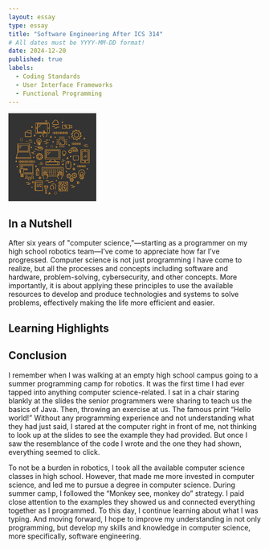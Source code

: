 ```yaml
---
layout: essay
type: essay
title: "Software Engineering After ICS 314"
# All dates must be YYYY-MM-DD format!
date: 2024-12-20
published: true
labels:
  - Coding Standards
  - User Interface Frameworks
  - Functional Programming
---
```


<img width="175px" class="rounded float-start pe-4" src="../img/reflection/cs.jpg">

## In a Nutshell
After six years of "computer science,"—starting as a programmer on my high school robotics team—I’ve come to appreciate how far I’ve progressed. Computer science is not just programming I have come to realize, but all the processes and concepts including software and hardware, problem-solving, cybersecurity, and other concepts. More importantly, it is about applying these principles to use the available resources to develop and produce technologies and systems to solve problems, effectively making the life more efficient and easier.

## Learning Highlights



## Conclusion
I remember when I was walking at an empty high school campus going to a summer programming camp for robotics. It was the first time I had ever tapped into anything computer science-related. I sat in a chair staring blankly at the slides the senior programmers were sharing to teach us the basics of Java. Then, throwing an exercise at us. The famous print “Hello world!” Without any programming experience and not understanding what they had just said, I stared at the computer right in front of me, not thinking to look up at the slides to see the example they had provided. But once I saw the resemblance of the code I wrote and the one they had shown, everything seemed to click.

To not be a burden in robotics, I took all the available computer science classes in high school. However, that made me more invested in computer science, and led me to pursue a degree in computer science. During summer camp, I followed the “Monkey see, monkey do” strategy. I paid close attention to the examples they showed us and connected everything together as I programmed. To this day, I continue learning about what I was typing. And moving forward, I hope to improve my understanding in not only programming, but develop my skills and knowledge in computer science, more specifically, software engineering.